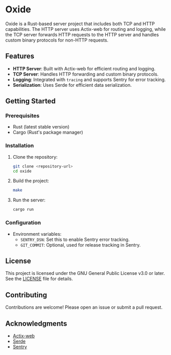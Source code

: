 # Oxide

Oxide is a Rust-based server project that includes both TCP and HTTP capabilities. The HTTP server uses Actix-web for routing and logging, while the TCP server forwards HTTP requests to the HTTP server and handles custom binary protocols for non-HTTP requests.

## Features

- **HTTP Server**: Built with Actix-web for efficient routing and logging.
- **TCP Server**: Handles HTTP forwarding and custom binary protocols.
- **Logging**: Integrated with `tracing` and supports Sentry for error tracking.
- **Serialization**: Uses Serde for efficient data serialization.

## Getting Started

### Prerequisites

- Rust (latest stable version)
- Cargo (Rust's package manager)

### Installation

1. Clone the repository:
   ```bash
   git clone <repository-url>
   cd oxide
   ```

2. Build the project:
   ```bash
   make
   ```

3. Run the server:
   ```bash
   cargo run
   ```

### Configuration

- Environment variables:
  - `SENTRY_DSN`: Set this to enable Sentry error tracking.
  - `GIT_COMMIT`: Optional, used for release tracking in Sentry.

## License

This project is licensed under the GNU General Public License v3.0 or later. See the [LICENSE](LICENSE) file for details.

## Contributing

Contributions are welcome! Please open an issue or submit a pull request.

## Acknowledgments

- [Actix-web](https://actix.rs/)
- [Serde](https://serde.rs/)
- [Sentry](https://sentry.io/)
